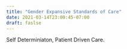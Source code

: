 ```yaml
---
title: "Gender Expansive Standards of Care"
date: 2021-03-14T23:00:45-07:00
draft: faslse
---
```


Self Determiniaton, Patient Driven Care.
